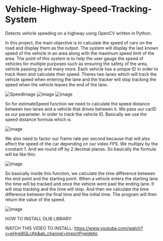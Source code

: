 # Vehicle-Highway-Speed-Tracking-System
Detects vehicle speeding on a highway using OpenCV written in Python.

In this project, the main objective is to calculate the speed of cars on the road and display them as the output. The system will display the last known speed of the vehicle in an area along with the maximum speed limit of the area. The point of this system is to help the user gauge the speed of vehicles for multiple purposes such as ensuring the safety of the area, vehicle passing by and many more. Each vehicle has a unique ID in order to track them and calculate their speed. Theres two lanes which will track the vehicle speed when entering the lane and the tracker will stop tracking the speed when the vehicle leaves the end of the lane.

![SpeedImage](https://user-images.githubusercontent.com/98644709/151963032-872ddc11-d072-4401-8216-f4f85a762cbb.PNG)
![image](https://user-images.githubusercontent.com/98644709/164021915-30262ca0-a83f-4134-9943-6726f28d7a96.png)
![image](https://user-images.githubusercontent.com/98644709/164022064-072a695c-677a-4ed3-ae09-ded8f172306d.png)

So for estimateSpeed function we need to calculate the speed distance between two lanes and a vehicle that drives between it. We pass our carID as our parameter. In order to track the vehicle ID.
Basically we use the speed distance formula which is 

![image](https://user-images.githubusercontent.com/98644709/164022132-61ce45e6-ba9e-4d6b-99ea-7cbb8ee50467.png)

We also need to factor our frame rate per second because that will also affect the speed of the car depending on our video FPS. We multiply by the constant 1. And we round off by 2 decimal places. So basically the formula will be like this:

![image](https://user-images.githubusercontent.com/98644709/164022214-fd0f699a-ac73-431d-822e-755cb00bee7e.png)

So basically inside this function, we calculate the time difference between the end point and the starting point. When a vehicle enters the starting lane the time will be tracked and once the vehicle went past the ending lane. It will stop tracking and the time will stop. And then we calculate the time difference between the final time and the initial time. The program will then return the value of the speed.

![image](https://user-images.githubusercontent.com/98644709/164022258-40bf9a7b-49a9-4462-a725-4236a919d4da.png)


HOW TO INSTALL DLIB LIBRARY:

WATCH THIS VIDEO TO INSTALL:
https://www.youtube.com/watch?v=pHrgi8QLcKk&ab_channel=ImportPyeidetic
